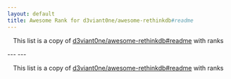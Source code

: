 ```yaml
---
layout: default
title: Awesome Rank for d3viant0ne/awesome-rethinkdb#readme
---
```


<p align="center">
	This list is a copy of <a href="https://github.com/d3viant0ne/awesome-rethinkdb#readme">d3viant0ne/awesome-rethinkdb#readme</a> with ranks
</p>
---
---
<p align="center">
	This list is a copy of <a href="https://github.com/d3viant0ne/awesome-rethinkdb#readme">d3viant0ne/awesome-rethinkdb#readme</a> with ranks
</p>
